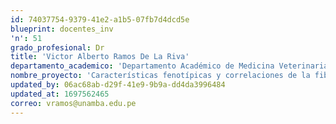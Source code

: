 ```yaml
---
id: 74037754-9379-41e2-a1b5-07fb7d4dcd5e
blueprint: docentes_inv
'n': 51
grado_profesional: Dr
title: 'Victor Alberto Ramos De La Riva'
departamento_academico: 'Departamento Académico de Medicina Veterinaria y Zootecnia'
nombre_proyecto: 'Características fenotípicas y correlaciones de la fibra en Alpacas Huacaya de la Región Apurímac.'
updated_by: 06ac68ab-d29f-41e9-9b9a-dd4da3996484
updated_at: 1697562465
correo: vramos@unamba.edu.pe
---
```

